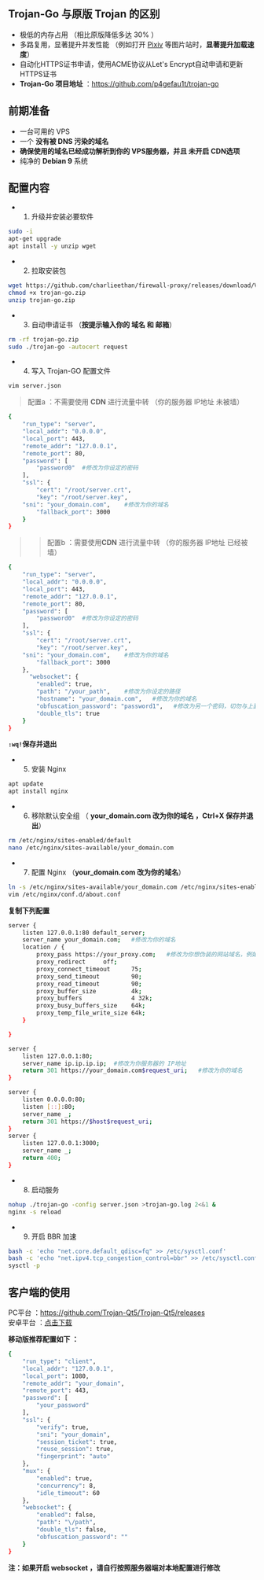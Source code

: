 ## Trojan-Go 与原版 Trojan 的区别
- 极低的内存占用 （相比原版降低多达 30% ）
- 多路复用，显著提升并发性能 （例如打开 [Pixiv](https://www.pixiv.net) 等图片站时，**显著提升加载速度**）  
- 自动化HTTPS证书申请，使用ACME协议从Let's Encrypt自动申请和更新HTTPS证书   
- **Trojan-Go 项目地址** ：https://github.com/p4gefau1t/trojan-go
## 前期准备 
- 一台可用的 VPS   
- 一个 **没有被 DNS 污染的域名**    
- **确保使用的域名已经成功解析到你的 VPS服务器，并且 未开启 CDN选项**   
- 纯净的 **Debian 9** 系统 
## 配置内容 
- 1. 升级并安装必要软件   
```bash
sudo -i
apt-get upgrade
apt install -y unzip wget
```
- 2. 拉取安装包   
```bash
wget https://github.com/charlieethan/firewall-proxy/releases/download/V0.50/trojan-go.zip
chmod +x trojan-go.zip
unzip trojan-go.zip
```
- 3. 自动申请证书 （**按提示输入你的 域名 和 邮箱**）  
```bash
rm -rf trojan-go.zip
sudo ./trojan-go -autocert request
```
- 4. 写入 Trojan-GO 配置文件     
```bash
vim server.json
```
> 配置a ：不需要使用 **CDN** 进行流量中转 （你的服务器 IP地址 未被墙）  
```bash
{
    "run_type": "server",
    "local_addr": "0.0.0.0",
    "local_port": 443,
    "remote_addr": "127.0.0.1",
    "remote_port": 80,
    "password": [
        "password0"  #修改为你设定的密码
    ],
    "ssl": {
        "cert": "/root/server.crt",
        "key": "/root/server.key",
	"sni": "your_domain.com",    #修改为你的域名
        "fallback_port": 3000 
    }
}
```
>> 配置b ：需要使用**CDN** 进行流量中转 （你的服务器 IP地址 已经被墙）  
```bash
{
    "run_type": "server",
    "local_addr": "0.0.0.0",
    "local_port": 443,
    "remote_addr": "127.0.0.1",
    "remote_port": 80,
    "password": [
        "password0"  #修改为你设定的密码
    ],
    "ssl": {
        "cert": "/root/server.crt",
        "key": "/root/server.key",
	"sni": "your_domain.com",    #修改为你的域名
        "fallback_port": 3000 
    },
      "websocket": {
        "enabled": true,
        "path": "/your_path",    #修改为你设定的路径
        "hostname": "your_domain.com",   #修改为你的域名
        "obfuscation_password": "password1",   #修改为另一个密码，切勿与上面的密码相同
        "double_tls": true
    }
}
```
**`:wq!`保存并退出** 

- 5. 安装 Nginx  
```bash
apt update
apt install nginx
```
- 6. 移除默认安全组 （ **your_domain.com 改为你的域名 ，Ctrl+X 保存并退出**）
```bash
rm /etc/nginx/sites-enabled/default
nano /etc/nginx/sites-available/your_domain.com
```
- 7. 配置 Nginx （**your_domain.com 改为你的域名**）   
```bash
ln -s /etc/nginx/sites-available/your_domain.com /etc/nginx/sites-enabled/
vim /etc/nginx/conf.d/about.conf
```
**复制下列配置**  
```bash
server {
    listen 127.0.0.1:80 default_server;
    server_name your_domain.com;   #修改为你的域名
    location / {
        proxy_pass https://your_proxy.com;   #修改为你想伪装的网站域名，例如 https://unsplash.com/  
        proxy_redirect     off;
        proxy_connect_timeout      75; 
        proxy_send_timeout         90; 
        proxy_read_timeout         90; 
        proxy_buffer_size          4k; 
        proxy_buffers              4 32k; 
        proxy_busy_buffers_size    64k; 
        proxy_temp_file_write_size 64k; 
    }

}

server {
    listen 127.0.0.1:80;
    server_name ip.ip.ip.ip;  #修改为你服务器的 IP地址
    return 301 https://your_domain.com$request_uri;   #修改为你的域名
}

server {
    listen 0.0.0.0:80;
    listen [::]:80;
    server_name _;
    return 301 https://$host$request_uri;
}
server {
	listen 127.0.0.1:3000;
	server_name _;
	return 400;
}
```
- 8. 启动服务  
```bash
nohup ./trojan-go -config server.json >trojan-go.log 2<&1 &
nginx -s reload
```
- 9. 开启 BBR 加速 
```bash
bash -c 'echo "net.core.default_qdisc=fq" >> /etc/sysctl.conf'
bash -c 'echo "net.ipv4.tcp_congestion_control=bbr" >> /etc/sysctl.conf'
sysctl -p
```
## 客户端的使用 
PC平台 ：https://github.com/Trojan-Qt5/Trojan-Qt5/releases   
安卓平台 ：[点击下载](https://github.com/charlieethan/firewall-proxy/releases/download/V0.4.11_m/Igniter-Go-v0.4.11.apk)			

**移动版推荐配置如下 ：**		
```bash
{
    "run_type": "client",
    "local_addr": "127.0.0.1",
    "local_port": 1080,
    "remote_addr": "your_domain",
    "remote_port": 443,
    "password": [
        "your_password"
    ],
    "ssl": {
        "verify": true,
        "sni": "your_domain",
        "session_ticket": true,
        "reuse_session": true,
        "fingerprint": "auto"
    },
    "mux": {
        "enabled": true,
        "concurrency": 8,
        "idle_timeout": 60
    },
    "websocket": {
        "enabled": false,
        "path": "\/path",
        "double_tls": false,
        "obfuscation_password": ""
    }
}
```		
**注：如果开启 websocket ，请自行按照服务器端对本地配置进行修改**
